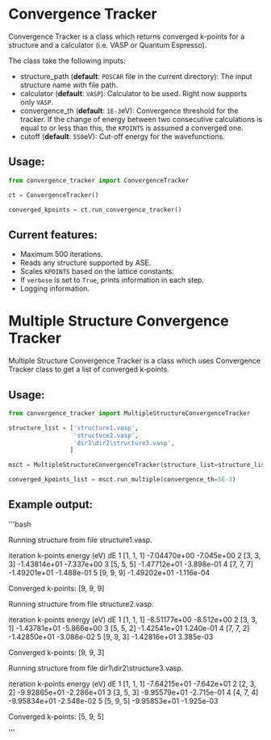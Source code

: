 
Convergence Tracker
===================

Convergence Tracker is a class which returns converged k-points for a structure
and a calculator (i.e. VASP or Quantum Espresso).

The class take the following inputs:

* structure_path (**default**: `POSCAR` file in the current directory): The input structure name with file path.
* calculator (**default**: `VASP`): Calculator to be used. Right now supports only `VASP`.
* convergence_th (**default**: `1E-3`eV): Convergence threshold for the tracker. If the change of energy between two consecutive calculations is equal to or less than this, the `KPOINTS` is assumed a converged one.
* cutoff (**default**: `550`eV): Cut-off energy for the wavefunctions.

## Usage:
```python
from convergence_tracker import ConvergenceTracker

ct = ConvergenceTracker()

converged_kpoints = ct.run_convergence_tracker()
```

## Current features:

* Maximum 500 iterations.
* Reads any structure supported by ASE.
* Scales `KPOINTS` based on the lattice constants.
* If `verbose` is set to `True`, prints information in each step.
* Logging information.

Multiple Structure Convergence Tracker
======================================

Multiple Structure Convergence Tracker is a class which uses Convergence Tracker class
to get a list of converged k-points.

## Usage:
```python
from convergence_tracker import MultipleStructureConvergenceTracker

structure_list = ['structure1.vasp',
                  'structure2.vasp',
                  'dir1\dir2\structure3.vasp',
                 ]

msct = MultipleStructureConvergenceTracker(structure_list=structure_list, verbose=True)

converged_kpoints_list = msct.run_multiple(convergence_th=5E-3)

```

## Example output:

'''bash

 Running structure from file structure1.vasp.

 iteration  k-points     energy (eV)      dE
         1 [1, 1, 1]    -7.04470e+00  -7.045e+00
         2 [3, 3, 3]    -1.43814e+01  -7.337e+00
         3 [5, 5, 5]    -1.47712e+01  -3.898e-01
         4 [7, 7, 7]    -1.49201e+01  -1.488e-01
         5 [9, 9, 9]    -1.49202e+01  -1.116e-04


 Converged k-points: [9, 9, 9]


 Running structure from file structure2.vasp.

 iteration  k-points     energy (eV)      dE
         1 [1, 1, 1]    -8.51177e+00  -8.512e+00
         2 [3, 3, 1]    -1.43781e+01  -5.866e+00
         3 [5, 5, 2]    -1.42541e+01   1.240e-01
         4 [7, 7, 2]    -1.42850e+01  -3.086e-02
         5 [9, 9, 3]    -1.42816e+01   3.385e-03


 Converged k-points: [9, 9, 3]


 Running structure from file dir1\dir2\structure3.vasp.

 iteration  k-points     energy (eV)      dE
         1 [1, 1, 1]    -7.64215e+01  -7.642e+01
         2 [2, 3, 2]    -9.92865e+01  -2.286e+01
         3 [3, 5, 3]    -9.95579e+01  -2.715e-01
         4 [4, 7, 4]    -9.95834e+01  -2.548e-02
         5 [5, 9, 5]    -9.95853e+01  -1.925e-03


 Converged k-points: [5, 9, 5]


'''
